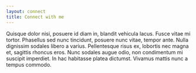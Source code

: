 ```yaml
---
layout: connect
title: Connect with me
---
```


Quisque dolor nisi, posuere id diam in, blandit vehicula lacus. Fusce vitae mi tortor. Phasellus sed nunc tincidunt, posuere nunc vitae, tempor ante. Nulla dignissim sodales libero a varius. Pellentesque risus ex, lobortis nec magna et, sagittis rhoncus eros. Nunc sodales augue odio, non condimentum mi suscipit imperdiet. In hac habitasse platea dictumst. Vivamus mattis nunc a tempus commodo.
